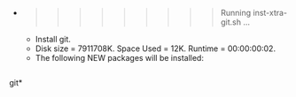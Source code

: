 * >>>>>>>>> Running inst-xtra-git.sh ...
  * Install git.
  * Disk size = 7911708K. Space Used = 12K. Runtime = 00:00:00:02.
  * The following NEW packages will be installed:
  ```bash
git*
  ```
